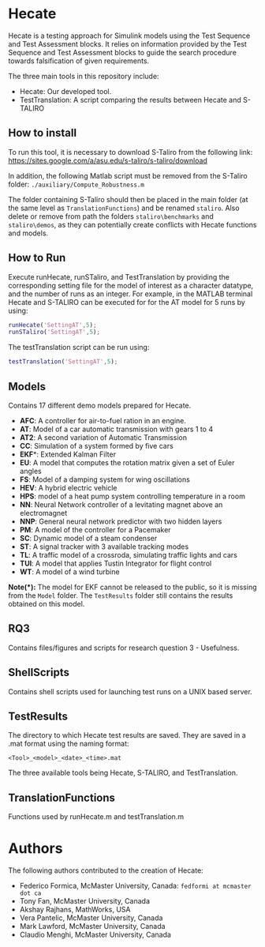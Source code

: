 # Hecate
Hecate is a testing approach for Simulink models using the Test Sequence and Test Assessment blocks. It relies on information provided by the Test Sequence and Test Assessment blocks to guide the search procedure towards falsification of given requirements.

The three main tools in this repository include:
 
* Hecate: Our developed tool.  
* TestTranslation: A script comparing the results between Hecate and S-TALIRO

## How to install
To run this tool, it is necessary to download S-Taliro from the following link: https://sites.google.com/a/asu.edu/s-taliro/s-taliro/download  

In addition, the following Matlab script must be removed from the S-Taliro folder: `./auxiliary/Compute_Robustness.m`

The folder containing S-Taliro should then be placed in the main folder (at the same level as `TranslationFunctions`) and be renamed `staliro`.
Also delete or remove from path the folders `staliro\benchmarks` and `staliro\demos`, as they can potentially create conflicts with Hecate functions and models.

## How to Run
Execute runHecate, runSTaliro, and TestTranslation by providing the corresponding setting file for the model of interest as a character datatype, and the number of runs as an integer. For example, in the MATLAB terminal Hecate and S-TALIRO can be executed for for the AT model for 5 runs by using:
```matlab
runHecate('SettingAT',5);
runSTaliro('SettingAT',5);
```

The testTranslation script can be run using:
```matlab
testTranslation('SettingAT',5);
```

## Models
Contains 17 different demo models prepared for Hecate.

* **AFC**: A controller for air-to-fuel ration in an engine.
* **AT**: Model of a car automatic transmission with gears 1 to 4
* **AT2**: A second variation of Automatic Transmission
* **CC**: Simulation of a system formed by five cars
* **EKF***: Extended Kalman Filter
* **EU**: A model that computes the rotation matrix given a set of Euler angles
* **FS**: Model of a damping system for wing oscillations
* **HEV**: A hybrid electric vehicle
* **HPS**: model of a heat pump system controlling temperature in a room
* **NN**: Neural Network controller of a levitating magnet above an electromagnet
* **NNP**: General neural network predictor with two hidden layers
* **PM**: A model of the controller for a Pacemaker
* **SC**: Dynamic model of a steam condenser
* **ST**: A signal tracker with 3 available tracking modes
* **TL**: A traffic model of a crossroda, simulating traffic lights and cars
* **TUI**: A model that applies Tustin Integrator for flight control
* **WT**: A model of a wind turbine

**Note(*):** The model for EKF cannot be released to the public, so it is missing from the `Model` folder. The `TestResults` folder still contains the results obtained on this model.

## RQ3
Contains files/figures and scripts for research question 3 - Usefulness.

## ShellScripts
Contains shell scripts used for launching test runs on a UNIX based server.

## TestResults
The directory to which Hecate test results are saved. They are saved in a .mat format using the naming format: 
 
	<Tool>_<model>_<date>_<time>.mat
	
The three available tools being Hecate, S-TALIRO, and TestTranslation.

## TranslationFunctions
Functions used by runHecate.m and testTranslation.m


# Authors
The following authors contributed to the creation of Hecate:

* Federico Formica, McMaster University, Canada: `fedformi at mcmaster dot ca`
* Tony Fan, McMaster University, Canada
* Akshay Rajhans, MathWorks, USA
* Vera Pantelic, McMaster University, Canada
* Mark Lawford, McMaster University, Canada
* Claudio Menghi, McMaster University, Canada
